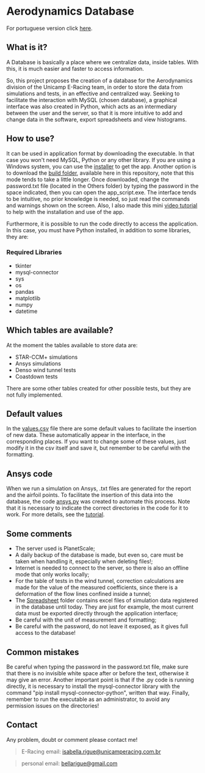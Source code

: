 # Aerodynamics Database 

For portuguese version click [here](Others/README-pt.md).

## What is it?

A Database is basically a place where we centralize data, inside tables. With this, it is much easier and faster to access information.

So, this project proposes the creation of a database for the Aerodynamics division of the Unicamp E-Racing team, in order to store the data from simulations and tests, in an effective and centralized way. Seeking to facilitate the interaction with MySQL (chosen database), a graphical interface was also created in Python, which acts as an intermediary between the user and the server, so that it is more intuitive to add and change data in the software, export spreadsheets and view histograms.

## How to use?

It can be used in application format by downloading the executable. In that case you won't need MySQL, Python or any other library. If you are using a Windows system, you can use the [installer](https://drive.google.com/file/d/1Cr7XbCGEswlSXTWD1gX-Qcu0XpieaJBs/view?usp=sharing) to get the app. Another option is to download the [build folder](build), available here in this repository, note that this mode tends to take a little longer. Once downloaded, change the password.txt file (located in the Others folder) by typing the password in the space indicated, then you can open the app_script.exe. The interface tends to be intuitive, no prior knowledge is needed, so just read the commands and warnings shown on the screen. Also, I also made this mini [video tutorial](https://drive.google.com/file/d/1kGWFlAdHZInAjpxgRfVd06st-oeM_kBL/view?usp=sharing) to help with the installation and use of the app.

Furthermore, it is possible to run the code directly to access the application. In this case, you must have Python installed, in addition to some libraries, they are:

### Required Libraries

- tkinter
- mysql-connector
- sys
- os
- pandas
- matplotlib
- numpy
- datetime

## Which tables are available?

At the moment the tables available to store data are:

- STAR-CCM+ simulations
- Ansys simulations
- Denso wind tunnel tests
- Coastdown tests

There are some other tables created for other possible tests, but they are not fully implemented.

## Default values

In the [values.csv](Others/values.csv) file there are some default values ​​to facilitate the insertion of new data. These automatically appear in the interface, in the corresponding places. If you want to change some of these values, just modify it in the csv itself and save it, but remember to be careful with the formatting.

## Ansys code

When we run a simulation on Ansys, .txt files are generated for the report and the airfoil points. To facilitate the insertion of this data into the database, the code [ansys.py](ansys.py) was created to automate this process. Note that it is necessary to indicate the correct directories in the code for it to work. For more details, see the [tutorial](https://drive.google.com/file/d/1W2CqZVEdpp9yeLHV9P8-uMh3kKZzkUWp/view?usp=sharing).

## Some comments

- The server used is PlanetScale;
- A daily backup of the database is made, but even so, care must be taken when handling it, especially when deleting files!;
- Internet is needed to connect to the server, so there is also an offline mode that only works locally;
- For the table of tests in the wind tunnel, correction calculations are made for the value of the measured coefficients, since there is a deformation of the flow lines confined inside a tunnel;
- The [Spreadsheet](Spreadsheet) folder contains excel files of simulation data registered in the database until today. They are just for example, the most current data must be exported directly through the application interface;
- Be careful with the unit of measurement and formatting;
- Be careful with the password, do not leave it exposed, as it gives full access to the database!

## Common mistakes

Be careful when typing the password in the password.txt file, make sure that there is no invisible white space after or before the text, otherwise it may give an error. Another important point is that if the .py code is running directly, it is necessary to install the mysql-connector library with the command "pip install mysql-connector-python", written that way. Finally, remember to run the executable as an administrator, to avoid any permission issues on the directories!

## Contact

Any problem, doubt or comment please contact me!
> E-Racing email: isabella.rigue@unicamperacing.com.br

> personal email: bellarigue@gmail.com